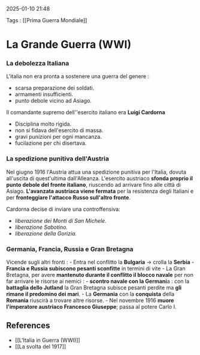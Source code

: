 2025-01-10 21:48

Tags : [[Prima Guerra Mondiale]]

# La Grande Guerra (WWI)

### La debolezza Italiana
L'italia non era pronta a sostenere una guerra del genere :
- scarsa preparazione dei soldati.
- armamenti insufficienti.
- punto debole vicino ad Asiago.

Il comandante supremo dell''esercito italiano era **Luigi Cardorna** 
- Disciplina molto rigida.
- non si fidava dell'esercito di massa.
- gravi punizioni per ogni mancanza.
- fucilazione per chi disertava.

### La spedizione punitiva dell'Austria
Nel giugno 1916 l'Austria attua una spedizione punitiva per l'Italia, dovuta all'uscita di quest'ultima dall'Alleanza. L'esercito austriaco **sfonda proprio il punto debole del fronte italiano**, riuscendo ad arrivare fino alle città di Asiago. **L'avanzata austriaca viene fermata** per la resistenza degli Italiani e per **fronteggiare l'attacco Russo sull'altro fronte**.

Cardorna decise di inviare una controffensiva:
- *liberazione dei Monti di San Michele.*
- *liberazione Sabotino.*
- *liberazione della Gorizia.*

### Germania, Francia, Russia e Gran Bretagna
Vicende sugli altri fronti : 
    - Entra nel conflitto la **Bulgaria** -> crolla la **Serbia**
    - **Francia e Russia subiscono pesanti sconfitte** in termini di vite
    - La Gran Bretagna, per avere **mantenuto durante il conflitto il blocco navale** per non far arrivare le risorse ai nemici : 
        - **scontro navale con la Germani**a : con la **battaglia dello Jutland** la Gran Bretagna subisce pesanti perdite ma **gli rimane il predomino dei mari**.
	- La **Germania** con la **conquista** della **Romania** riuscirà a trovare altre risorse.
    - Nel novembre 1916 **muore l'imperatore austriaco Francesco Giuseppe**; passa al potere Carlo I.
## References

- [[L'Italia in Guerra (WWI)]]
- [[La svolta del 1917]]